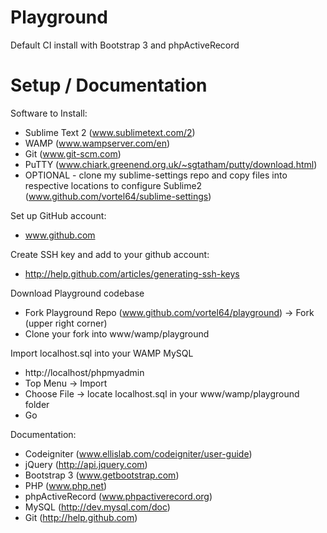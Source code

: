 Playground
==========

Default CI install with Bootstrap 3 and phpActiveRecord


Setup / Documentation
=====================

Software to Install:
 - Sublime Text 2 (www.sublimetext.com/2)
 - WAMP (www.wampserver.com/en)
 - Git (www.git-scm.com)
 - PuTTY (www.chiark.greenend.org.uk/~sgtatham/putty/download.html)
 - OPTIONAL - clone my sublime-settings repo and copy files into respective locations to configure Sublime2 (www.github.com/vortel64/sublime-settings)

Set up GitHub account:
 - www.github.com

Create SSH key and add to your github account:
 - http://help.github.com/articles/generating-ssh-keys

Download Playground codebase
 - Fork Playground Repo (www.github.com/vortel64/playground) -> Fork (upper right corner)
 - Clone your fork into www/wamp/playground

Import localhost.sql into your WAMP MySQL
 - http://localhost/phpmyadmin
 - Top Menu -> Import
 - Choose File -> locate localhost.sql in your www/wamp/playground folder
 - Go

Documentation:
 - Codeigniter (www.ellislab.com/codeigniter/user-guide)
 - jQuery (http://api.jquery.com)
 - Bootstrap 3 (www.getbootstrap.com)
 - PHP (www.php.net)
 - phpActiveRecord (www.phpactiverecord.org)
 - MySQL (http://dev.mysql.com/doc)
 - Git (http://help.github.com)


